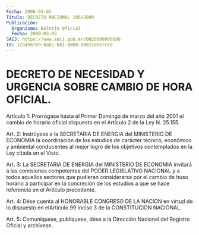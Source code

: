 ```yaml
---
Fecha: 2000-03-02
Título: DECRETO NACIONAL 186/2000
Publicación:
  Organismo: Boletín Oficial
  Fecha: 2000-03-03
SAIJ: https://www.saij.gob.ar/DN20000000186
Id: 123456789-0abc-681-0000-0002soterced
---
```

# DECRETO DE NECESIDAD Y URGENCIA SOBRE CAMBIO DE HORA OFICIAL.

<a id="1"></a>
Artículo 1: Prorrógase hasta el Primer  Domingo  de marzo del año 2001 el cambio de horario oficial dispuesto en el Artículo 2 de la Ley N. 25.155.

<a id="2"></a>
Art.  2: Instrúyese a la SECRETARIA DE ENERGIA del MINISTERIO  DE ECONOMIA la  coordinación  de  los  estudios  de carácter técnico, económico y ambiental conducentes al mejor logro  de los objetivos contemplados en la Ley citada en el Visto.

<a id="3"></a>
Art. 3: La SECRETARIA DE ENERGIA del MINISTERIO DE  ECONOMIA invitará a las comisiones competentes del PODER LEGISLATIVO NACIONAL y a todos aquellos sectores que pudieran considerarse por el cambio de huso horario a participar en la concreción de los estudios a que se hace referencia en el Artículo precedente.

<a id="4"></a>
Art. 4: Dése cuenta al HONORABLE CONGRESO DE LA NACION en virtud de lo dispuesto en elArtículo 99 inciso 3 de la CONSTITUCION NACIONAL.

<a id="5"></a>
Art. 5: Comuníquese, publíquese, dése a la Dirección Nacional del Registro Oficial y archívese.
